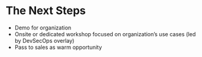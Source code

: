 
# The Next Steps

 - Demo for organization 
 - Onsite or dedicated workshop focused on organization’s use cases (led by DevSecOps overlay) 
 - Pass to sales as warm opportunity 
